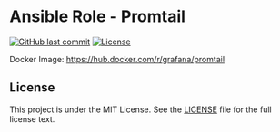 # Ansible Role - Promtail

[![GitHub last commit](https://img.shields.io/github/last-commit/ursinn-ansible/role-promtail?logo=github&style=for-the-badge)](https://github.com/ursinn-ansible/role-promtail/commits)
[![License](https://img.shields.io/github/license/ursinn-ansible/role-promtail?style=for-the-badge)](https://github.com/ursinn-ansible/role-promtail/blob/main/LICENSE)

Docker Image: https://hub.docker.com/r/grafana/promtail

## License

This project is under the MIT License. See the [LICENSE](https://github.com/ursinn-ansible/role-promtail/blob/main/LICENSE) file for the full license text.
